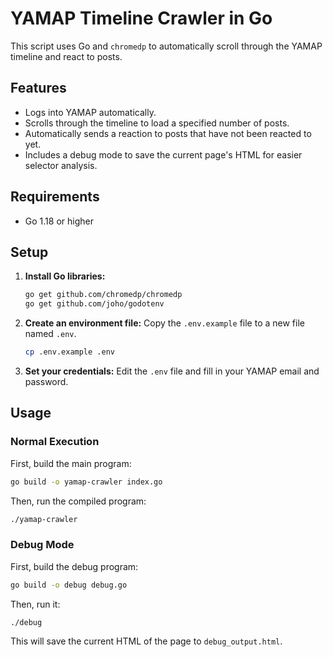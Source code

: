 # YAMAP Timeline Crawler in Go

This script uses Go and `chromedp` to automatically scroll through the YAMAP timeline and react to posts.

## Features

- Logs into YAMAP automatically.
- Scrolls through the timeline to load a specified number of posts.
- Automatically sends a reaction to posts that have not been reacted to yet.
- Includes a debug mode to save the current page's HTML for easier selector analysis.

## Requirements

- Go 1.18 or higher

## Setup

1.  **Install Go libraries:**
    ```bash
    go get github.com/chromedp/chromedp
    go get github.com/joho/godotenv
    ```

2.  **Create an environment file:**
    Copy the `.env.example` file to a new file named `.env`.
    ```bash
    cp .env.example .env
    ```

3.  **Set your credentials:**
    Edit the `.env` file and fill in your YAMAP email and password.

## Usage

### Normal Execution

First, build the main program:
```bash
go build -o yamap-crawler index.go
```

Then, run the compiled program:
```bash
./yamap-crawler
```

### Debug Mode

First, build the debug program:
```bash
go build -o debug debug.go
```
Then, run it:
```bash
./debug
```
This will save the current HTML of the page to `debug_output.html`.
